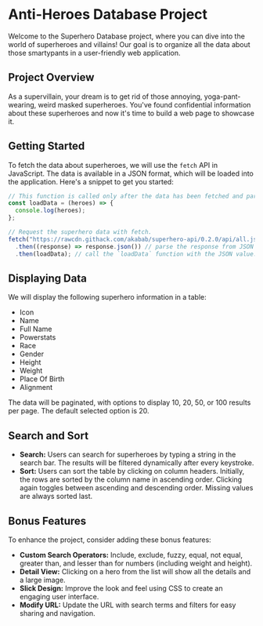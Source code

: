 # Anti-Heroes Database Project

Welcome to the Superhero Database project, where you can dive into the world of superheroes and villains! Our goal is to organize all the data about those smartypants in a user-friendly web application.

## Project Overview

As a supervillain, your dream is to get rid of those annoying, yoga-pant-wearing, weird masked superheroes. You've found confidential information about these superheroes and now it's time to build a web page to showcase it.

## Getting Started

To fetch the data about superheroes, we will use the `fetch` API in JavaScript. The data is available in a JSON format, which will be loaded into the application. Here's a snippet to get you started:

```javascript
// This function is called only after the data has been fetched and parsed.
const loadData = (heroes) => {
  console.log(heroes);
};

// Request the superhero data with fetch.
fetch("https://rawcdn.githack.com/akabab/superhero-api/0.2.0/api/all.json")
  .then((response) => response.json()) // parse the response from JSON
  .then(loadData); // call the `loadData` function with the JSON value.
```

## Displaying Data

We will display the following superhero information in a table:

- Icon
- Name
- Full Name
- Powerstats
- Race
- Gender
- Height
- Weight
- Place Of Birth
- Alignment

The data will be paginated, with options to display 10, 20, 50, or 100 results per page. The default selected option is 20.

## Search and Sort

- **Search:** Users can search for superheroes by typing a string in the search bar. The results will be filtered dynamically after every keystroke.
- **Sort:** Users can sort the table by clicking on column headers. Initially, the rows are sorted by the column name in ascending order. Clicking again toggles between ascending and descending order. Missing values are always sorted last.

## Bonus Features

To enhance the project, consider adding these bonus features:

- **Custom Search Operators:** Include, exclude, fuzzy, equal, not equal, greater than, and lesser than for numbers (including weight and height).
- **Detail View:** Clicking on a hero from the list will show all the details and a large image.
- **Slick Design:** Improve the look and feel using CSS to create an engaging user interface.
- **Modify URL:** Update the URL with search terms and filters for easy sharing and navigation.
